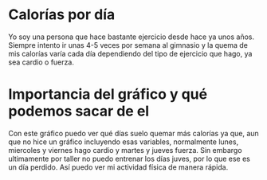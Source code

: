 # Calorías por día
Yo soy una persona que hace bastante ejercicio desde hace ya unos años. Siempre intento ir unas 4-5 veces por semana al gimnasio y la quema de mis calorías varía cada día dependiendo del tipo de ejercicio que hago, ya sea cardio o fuerza.
# Importancia del gráfico y qué podemos sacar de el
Con este gráfico puedo ver qué días suelo quemar más calorías ya que, aun que no hice un gráfico incluyendo esas variables, normalmente lunes, miercoles y viernes hago cardio y martes y jueves fuerza. Sin embargo ultimamente por taller no puedo entrenar los días juves, por lo que ese es un día perdido. Así puedo ver mi actividad física de manera rápida.
